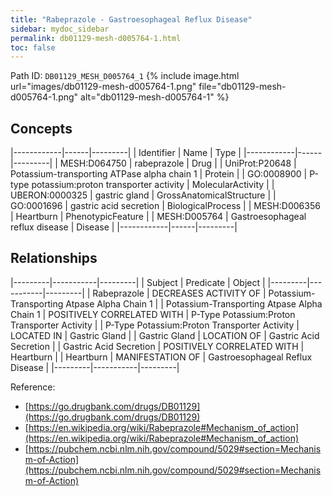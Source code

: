 ```yaml
---
title: "Rabeprazole - Gastroesophageal Reflux Disease"
sidebar: mydoc_sidebar
permalink: db01129-mesh-d005764-1.html
toc: false 
---
```



Path ID: `DB01129_MESH_D005764_1`
{% include image.html url="images/db01129-mesh-d005764-1.png" file="db01129-mesh-d005764-1.png" alt="db01129-mesh-d005764-1" %}

## Concepts

|------------|------|---------|
| Identifier | Name | Type    |
|------------|------|---------|
| MESH:D064750 | rabeprazole | Drug |
| UniProt:P20648 | Potassium-transporting ATPase alpha chain 1 | Protein |
| GO:0008900 | P-type potassium:proton transporter activity | MolecularActivity |
| UBERON:0000325 | gastric gland | GrossAnatomicalStructure |
| GO:0001696 | gastric acid secretion | BiologicalProcess |
| MESH:D006356 | Heartburn | PhenotypicFeature |
| MESH:D005764 | Gastroesophageal reflux disease | Disease |
|------------|------|---------|

## Relationships

|---------|-----------|---------|
| Subject | Predicate | Object  |
|---------|-----------|---------|
| Rabeprazole | DECREASES ACTIVITY OF | Potassium-Transporting Atpase Alpha Chain 1 |
| Potassium-Transporting Atpase Alpha Chain 1 | POSITIVELY CORRELATED WITH | P-Type Potassium:Proton Transporter Activity |
| P-Type Potassium:Proton Transporter Activity | LOCATED IN | Gastric Gland |
| Gastric Gland | LOCATION OF | Gastric Acid Secretion |
| Gastric Acid Secretion | POSITIVELY CORRELATED WITH | Heartburn |
| Heartburn | MANIFESTATION OF | Gastroesophageal Reflux Disease |
|---------|-----------|---------|

Reference: 
  - [https://go.drugbank.com/drugs/DB01129](https://go.drugbank.com/drugs/DB01129)
  - [https://en.wikipedia.org/wiki/Rabeprazole#Mechanism_of_action](https://en.wikipedia.org/wiki/Rabeprazole#Mechanism_of_action)
  - [https://pubchem.ncbi.nlm.nih.gov/compound/5029#section=Mechanism-of-Action](https://pubchem.ncbi.nlm.nih.gov/compound/5029#section=Mechanism-of-Action)
